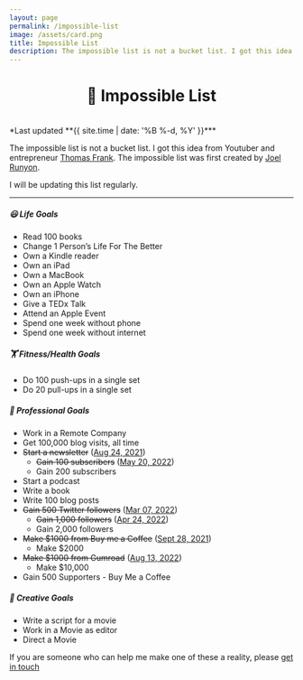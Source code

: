 ```yaml
---	
layout: page
permalink: /impossible-list
image: /assets/card.png
title: Impossible List
description: The impossible list is not a bucket list. I got this idea from Youtuber and entrepreneur Thomas Frank
---
```

<h1 style="text-align:center;" >🎯️ Impossible List</h1>

<br>
*Last updated **{{ site.time | date: '%B %-d, %Y' }}***


The impossible list is not a bucket list. I got this idea from Youtuber and entrepreneur [Thomas Frank](https://thomasjfrank.com/). The impossible list was first created by [Joel Runyon](https://impossiblehq.com/impossible-list/).

I will be updating this list regularly.

---

##### 😃 Life Goals

- Read 100 books
- Change 1 Person’s Life For The Better
- Own a Kindle reader
- Own an iPad
- Own a MacBook
- Own an Apple Watch
- Own an iPhone
- Give a TEDx Talk
- Attend an Apple Event
- Spend one week without phone
- Spend one week without internet

##### 🏋️ Fitness/Health Goals

- Do 100 push-ups in a single set
- Do 20 pull-ups in a single set

##### 💼 Professional Goals

- Work in a Remote Company
- Get 100,000 blog visits, all time
- ~~Start a newsletter~~ ([Aug 24, 2021](/microblog/launched-my-newsletter))
    - ~~Gain 100 subscribers~~ ([May 20, 2022](https://twitter.com/vyshnav_xyz/status/1527575463111032832))
    - Gain 200 subscribers
- Start a podcast
- Write a book
- Write 100 blog posts
- ~~Gain 500 Twitter followers~~ ([Mar 07, 2022](https://twitter.com/vyshnav_xyz/status/1500835594146045956))
    - ~~Gain 1,000 followers~~ ([Apr 24, 2022](https://twitter.com/vyshnav_xyz/status/1518463933513830401))
    - Gain 2,000 followers
- ~~Make $1000 from Buy me a Coffee~~ ([Sept 28, 2021](/microblog/made-my-first-1000-on-the-internet))
    - Make $2000
- ~~Make $1000 from Gumroad~~ ([Aug 13, 2022](https://twitter.com/vyshnav_xyz/status/1558318494969733121))
    - Make $10,000
- Gain 500 Supporters - Buy Me a Coffee

##### 🎨 Creative Goals

- Write a script for a movie
- Work in a Movie as editor
- Direct a Movie

If you are someone who can help me make one of these a reality, please [get in touch](mailto:hi@vyshnav.xyz)